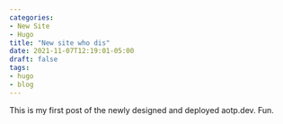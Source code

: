 ```yaml
---
categories:
- New Site
- Hugo
title: "New site who dis"
date: 2021-11-07T12:19:01-05:00
draft: false
tags:
- hugo
- blog
---
```


This is my first post of the newly designed and deployed aotp.dev. Fun. 
